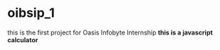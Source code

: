 # oibsip_1
this is the first project for Oasis Infobyte Internship
**this is a javascript calculator**
